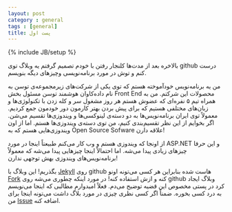 ```yaml
---
layout: post
category : general
tags : [general]
title: پست اول
---
```

{% include JB/setup %}

بالاخره بعد از مدت‌ها کلنجار رفتن با خودم تصمیم گرفتم یه وبلاگ توی github درست کنم و توش در مورد برنامه‌نویسی وچیزهای دیگه بنویسم.

من یه برنامه‌نویس خودآموخته هستم که توی یکی از شرکت‌های زیرمجموعه‌ی توسن به نام داده‌کاوان هوشمند توسن مسئول بخش Front End محصولات این شرکتم. من به همراه تیم ۵ نفره‌ای که عضوش هستم هر روز مشغول سر و کله زدن با تکنولوژی‌ها و زبان‌های مختلفی هستیم که برای پیش بردن بهتر کارمون دور خودمون جمع کردیم. معمولاً توی ایران برنامه‌نویس‌ها به دو دسته‌ی لینوکسی‌ها و ویندوزی‌ها تقسیم می‌شن. اگر بخوایم از این نظر تقسیم‌بندی کنیم، من توی دسته‌ی ویندوزی‌ها هستم. اما از اون ویندوزی‌هایی هستم که به Open Source Sofware علاقه دارن!

از اونجا که ویندوزی هستم و وب کار می‌کنم طبیعتاً اینجا در مورد ASP.NET و این حرفا چیزهای زیادی پیدا می‌شه. اما احتمالاً اینجا چیزهایی پیدا می‌شه که معمولاً برنامه‌نویس‌های ویندوزی بهش توجهی ندارن!

بگذریم! این وبلاگ با
 [Jekyll](http://http://jekyllrb.com/) 
 روی github هاست شده بنابراین هر کسی می‌تونه اونو 
 [Fork](https://github.com/alisabzevari/alisabzevari.github.io/fork) 
 کنه و ازش استفاده کنه! در مورد اینکه چطوری می‌شه روی 
 github 
 وبلاگ ایجاد کرد در پستی مخصوص این قضیه توضیح می‌دم. فعلاً امیدوارم مطالبی که اینجا می‌نویسم به درد کسی بخوره. ضمناً اگر کسی نظری چیزی در مورد بلاگ داشت می‌تونه اینجا برای من 
 [Issue](https://github.com/alisabzevari/alisabzevari.github.io/issues/new)
 اضافه کنه.